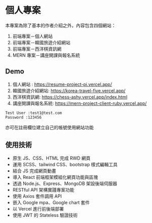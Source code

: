 # 個人專案

本專案為除了基本的作者介紹之外，內容包含四個網站：

1. 前端專案－個人網站
1. 前端專案－韓國旅遊介紹網站
1. 前端專案－西洋棋資訊網
1. MERN 專案－講座開課與報名系統

## Demo

1. 個人網站 : https://resume-project-pi.vercel.app/
1. 韓國旅遊介紹網站: https://korea-travel-five.vercel.app/
1. 西洋棋資訊網: https://chess-ashy.vercel.app/index.html
1. 講座開課與報名系統: https://mern-project-client-ruby.vercel.app/

```
Test User :test1@test.com
Password :123456
```

亦可在註冊欄位建立自己的帳號使用網站功能

## 使用技術

- 原生 JS、CSS、HTML 完成 RWD 網頁
- 運用 SCSS、tailwind CSS、bootstrap 樣式編輯工具
- 結合 JS 完成網頁動畫
- 導入 React 前端框架模組化網頁功能與區塊
- 透過 Node.js、Express、MongoDB 架設後端伺服器
- RESTful API 架構實踐專案功能
- 使用 Axios 套件調用 API
- 嵌入 Google mpa、Google chart 套件
- 以 Vercel 進行前後端部署
- 使用 JWT 的 Stateless 驗證技術
